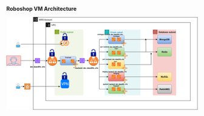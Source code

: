 **Roboshop VM Architecture**

![Roboshop Architecture](images/roboshop-infra-dev-saijyo.store-clean.svg)
